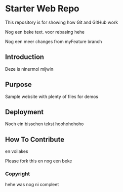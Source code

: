 # Starter Web Repo

This repository is for showing how Git and GitHub work

Nog een beke text. voor rebasing hehe

Nog een meer changes from myFeature branch 

## Introduction

Deze is ninermol mijwin

## Purpose

Sample website with plenty of files for demos

## Deployment

Noch ein bisschen tekst hoohohohoho

## How To Contribute

en voilakes

Please fork this en nog een beke

### Copyright

hehe was nog ni compleet